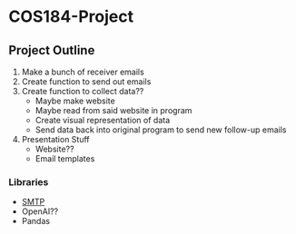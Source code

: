# COS184-Project

## Project Outline
1. Make a bunch of receiver emails
2. Create function to send out emails
3. Create function to collect data??
   * Maybe make website
   * Maybe read from said website in program
   * Create visual representation of data
   * Send data back into original program to send new follow-up emails
4. Presentation Stuff
   * Website??
   * Email templates


### Libraries
* [SMTP](https://docs.python.org/3/library/smtplib.html)
* OpenAI??
* Pandas